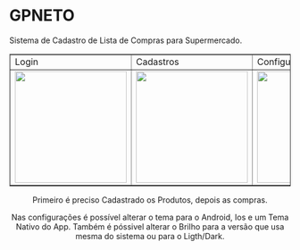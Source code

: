 # GPNETO

Sistema de Cadastro de Lista de Compras para Supermercado.

<div style="text-align: center">
<table border="1">
    <tr>
        <td>Login</td>
        <td>Cadastros</td>
        <td>Configurações</td>
    </tr>
    <tr>
        <td><img src="https://github.com/gpneto/cdma31/raw/master/gif_readme/login.gif" width="200" /></td>
        <td><img src="https://github.com/gpneto/cdma31/raw/master/gif_readme/Cadastros.gif" width="200" /></td>
        <td><img src="https://github.com/gpneto/cdma31/raw/master/gif_readme/Config.gif" width="200" /></td>
    </tr>
</table>



Primeiro é preciso Cadastrado os Produtos, depois as compras.

Nas configurações é possível alterar o tema para o Android, Ios e um Tema Nativo do App. Também é póssivel alterar o Brilho para a versão que usa mesma do sistema ou para o Ligth/Dark.
   
   
